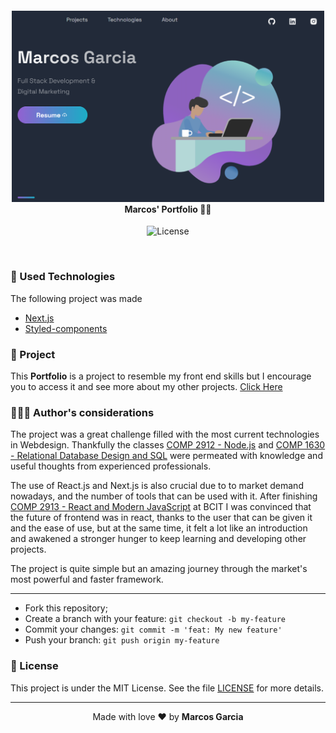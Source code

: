 <h4 align="center">
<a href="https://marcos-portfolio.herokuapp.com/" ><img src="./public/images/portfolio.png" width="500px" /><br></a>
 <b>Marcos' Portfolio</b> 🦸‍♂️
</h4>
<p align="center">
  <img alt="License" src="https://img.shields.io/badge/license-MIT-red">
</p>

<br>

### :rocket: Used Technologies

The following project was made

- [Next.js](https://nextjs.org/)
- [Styled-components](https://styled-components.com/)

### :muscle: Project

This <b>Portfolio</b> is a project to resemble my front end skills but I encourage you to access it and see more about my other projects. [Click Here](https://marcos-portfolio.herokuapp.com/)

### 🙋🏽‍♂️ Author's considerations

The project was a great challenge filled with the most current technologies in Webdesign. Thankfully the classes [COMP 2912 - Node.js](https://www.bcit.ca/study/courses/comp2912) and [COMP 1630 - Relational Database Design and SQL](https://www.bcit.ca/study/courses/comp1630) were permeated with knowledge and useful thoughts from experienced professionals.

The use of React.js and Next.js is also crucial due to to market demand nowadays, and the number of tools that can be used with it.
After finishing [COMP 2913 - React and Modern JavaScript](https://www.bcit.ca/study/courses/comp2913) at BCIT I was convinced that the future of frontend was in react, thanks to the user that can be given it and the ease of use, but at the same time, it felt a lot like an introduction and awakened a stronger hunger to keep learning and developing other projects.

The project is quite simple but an amazing journey through the market's most powerful and faster framework.

---

- Fork this repository;
- Create a branch with your feature: `git checkout -b my-feature`
- Commit your changes: `git commit -m 'feat: My new feature'`
- Push your branch: `git push origin my-feature`

### :memo: License

This project is under the MIT License. See the file [LICENSE](LICENSE.md) for more details.

---

<p align="center">Made with love ❤️ by <b><a src="https://github.com/yamgarcia">Marcos Garcia</a></b></p>

